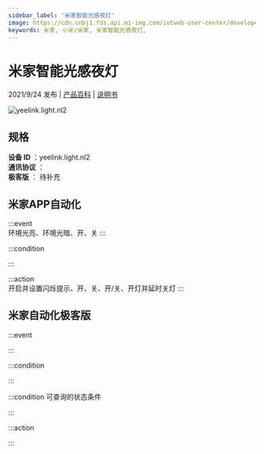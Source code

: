 ```yaml
---
sidebar_label: '米家智能光感夜灯'
image: https://cdn.cnbj1.fds.api.mi-img.com/iotweb-user-center/developer_1679047903086drDWmQHV.png?GalaxyAccessKeyId=AKVGLQWBOVIRQ3XLEW&Expires=9223372036854775807&Signature=Lq2aGyPm5gO1kKHT36ASPABVI70=
keywords: 米家, 小米/米家, 米家智能光感夜灯, 
---
```

# 米家智能光感夜灯

2021/9/24 发布 | [产品百科](https://home.mi.com/webapp/content/baike/product/index.html?model=yeelink.light.nl2/) | [说明书](https://home.mi.com/views/introduction.html?model=yeelink.light.nl2&region=cn)

![yeelink.light.nl2](https://cdn.cnbj1.fds.api.mi-img.com/iotweb-user-center/developer_1679047903086drDWmQHV.png?GalaxyAccessKeyId=AKVGLQWBOVIRQ3XLEW&Expires=9223372036854775807&Signature=Lq2aGyPm5gO1kKHT36ASPABVI70=)

## 规格  
> 
**设备 ID** ：yeelink.light.nl2  
**通讯协议** ：  
**极客版**  ： 待补充 


## 米家APP自动化  

:::event  
环境光亮、环境光暗、开、关
:::

:::condition  

:::

:::action   
开启并设置闪烁提示、开、关、开/关、开灯并延时关灯
:::

## 米家自动化极客版  

:::event  

:::

:::condition  

:::

:::condition 可查询的状态条件  

:::

:::action  

:::

        
